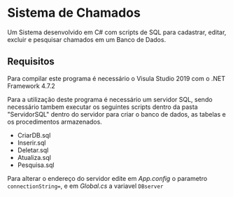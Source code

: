 # Sistema de Chamados
Um Sistema desenvolvido em C# com scripts de SQL para cadastrar, editar, excluir e pesquisar chamados em um Banco de Dados.

## Requisitos
Para compilar este programa é necessário o Visula Studio 2019 com o .NET Framework 4.7.2

Para a utilização deste programa é necessário um servidor SQL, sendo necessário tambem executar os seguintes scripts dentro da pasta "ServidorSQL" dentro do servidor para criar o banco de dados, as tabelas e os procedimentos armazenados.

* CriarDB.sql
* Inserir.sql
* Deletar.sql
* Atualiza.sql
* Pesquisa.sql

Para alterar o endereço do servidor edite em *App.config* o parametro `connectionString=`, e em *Global.cs* a variavel `DBserver`
